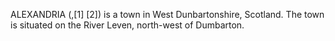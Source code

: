 ALEXANDRIA (,[1] [2]) is a town in West Dunbartonshire, Scotland. The town is situated on the River Leven, north-west of Dumbarton.
